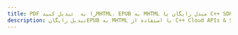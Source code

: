 ---title: PDF را به  تبدیل کنیدMHTML، EPUB به MHTML مبدل رایگان یا C++ SDKdescription: تبدیل رایگانEPUB به MHTML با استفاده از C++ Cloud APIs & SDK همچنین اسناد PDF را در Cloud ایجاد، ویرایش و رندر کنید.---